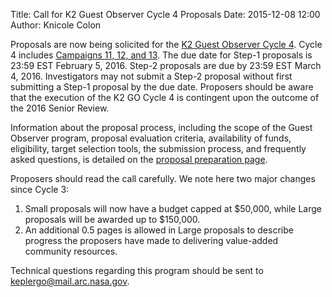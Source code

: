 Title: Call for K2 Guest Observer Cycle 4 Proposals
Date: 2015-12-08 12:00
Author: Knicole Colon

Proposals are now being solicited for the [K2 Guest Observer Cycle 4](http://nspires.nasaprs.com/external/solicitations/summary.do?method=init&solId={7A635D8E-1B2B-2488-5E0D-5C81471D150B}&path=open).  Cycle 4 includes [Campaigns 11, 12, and 13](http://keplerscience.arc.nasa.gov/k2-fields.html).  The due date for Step-1 proposals is 23:59 EST February 5, 2016. Step-2 proposals are due by 23:59 EST March 4, 2016.  Investigators may not submit a Step-2 proposal without first submitting a Step-1 proposal by the due date. Proposers should be aware that the execution of the K2 GO Cycle 4 is contingent upon the outcome of the 2016 Senior Review.

Information about the proposal process, including the scope of the Guest Observer program, proposal evaluation criteria, availability of funds, eligibility, target selection tools, the submission process, and frequently asked questions, is detailed on the [proposal preparation page](http://keplerscience.arc.nasa.gov/k2-proposing-targets.html).

Proposers should read the call carefully. We note here two major changes since Cycle 3:

1. Small proposals will now have a budget capped at $50,000, while Large proposals will be awarded up to $150,000.
2. An additional 0.5 pages is allowed in Large proposals to describe progress the proposers have made to delivering value-added community resources.

Technical questions regarding this program should be sent to <a href="keplergo@mail.arc.nasa.gov">keplergo@mail.arc.nasa.gov</a>.
